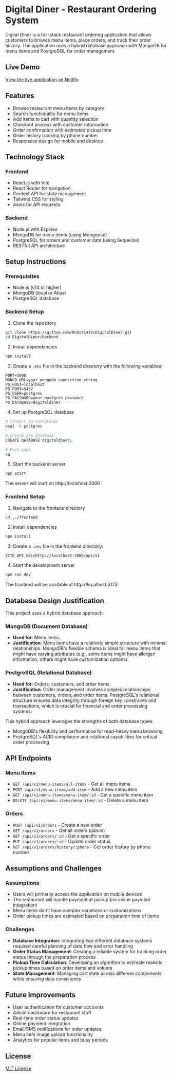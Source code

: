# Digital Diner - Restaurant Ordering System

Digital Diner is a full-stack restaurant ordering application that allows customers to browse menu items, place orders, and track their order history. The application uses a hybrid database approach with MongoDB for menu items and PostgreSQL for order management.

## Live Demo

[View the live application on Netlify](https://your-netlify-app-url.netlify.app)

## Features

- Browse restaurant menu items by category
- Search functionality for menu items
- Add items to cart with quantity selection
- Checkout process with customer information
- Order confirmation with estimated pickup time
- Order history tracking by phone number
- Responsive design for mobile and desktop

## Technology Stack

### Frontend

- React.js with Vite
- React Router for navigation
- Context API for state management
- Tailwind CSS for styling
- Axios for API requests

### Backend

- Node.js with Express
- MongoDB for menu items (using Mongoose)
- PostgreSQL for orders and customer data (using Sequelize)
- RESTful API architecture

## Setup Instructions

### Prerequisites

- Node.js (v14 or higher)
- MongoDB (local or Atlas)
- PostgreSQL database

### Backend Setup

1. Clone the repository

```bash
git clone https://github.com/Rohit1419/DigitalDiner.git
cd DigitalDiner/backend
```

2. Install dependencies

```bash
npm install
```

3. Create a `.env` file in the backend directory with the following variables:

```
PORT=3000
MONGO_URL=your_mongodb_connection_string
PG_HOST=localhost
PG_PORT=5432
PG_USER=postgres
PG_PASSWORD=your_postgres_password
PG_DATABASE=digitaldiner
```

4. Set up PostgreSQL database

```bash
# Connect to PostgreSQL
psql -U postgres

# Create the database
CREATE DATABASE digitaldiner;

# Exit psql
\q
```

5. Start the backend server

```bash
npm start
```

The server will start on http://localhost:3000

### Frontend Setup

1. Navigate to the frontend directory

```bash
cd ../frontend
```

2. Install dependencies

```bash
npm install
```

3. Create a `.env` file in the frontend directory:

```
VITE_API_URL=http://localhost:3000/api/v1
```

4. Start the development server

```bash
npm run dev
```

The frontend will be available at http://localhost:5173

## Database Design Justification

This project uses a hybrid database approach:

### MongoDB (Document Database)

- **Used for**: Menu items
- **Justification**: Menu items have a relatively simple structure with minimal relationships. MongoDB's flexible schema is ideal for menu items that might have varying attributes (e.g., some items might have allergen information, others might have customization options).

### PostgreSQL (Relational Database)

- **Used for**: Orders, customers, and order items
- **Justification**: Order management involves complex relationships between customers, orders, and order items. PostgreSQL's relational structure ensures data integrity through foreign key constraints and transactions, which is crucial for financial and order processing systems.

This hybrid approach leverages the strengths of both database types:

- MongoDB's flexibility and performance for read-heavy menu browsing
- PostgreSQL's ACID compliance and relational capabilities for critical order processing

## API Endpoints

### Menu Items

- `GET /api/v1/menu-items/all-items` - Get all menu items
- `POST /api/v1/menu-items/add-item` - Add a new menu item
- `GET /api/v1/menu-items/menu-item/:id` - Get a specific menu item
- `DELETE /api/v1/menu-items/menu-item/:id` - Delete a menu item

### Orders

- `POST /api/v1/orders` - Create a new order
- `GET /api/v1/orders` - Get all orders (admin)
- `GET /api/v1/orders/:id` - Get a specific order
- `PUT /api/v1/orders/:id` - Update order status
- `GET /api/v1/orders/history/:phone` - Get order history by phone number

## Assumptions and Challenges

### Assumptions

- Users will primarily access the application on mobile devices
- The restaurant will handle payment at pickup (no online payment integration)
- Menu items don't have complex variations or customizations
- Order pickup times are estimated based on preparation time of items

### Challenges

- **Database Integration**: Integrating two different database systems required careful planning of data flow and error handling
- **Order Status Management**: Creating a reliable system for tracking order status through the preparation process
- **Pickup Time Calculation**: Developing an algorithm to estimate realistic pickup times based on order items and volume
- **State Management**: Managing cart state across different components while ensuring data consistency

## Future Improvements

- User authentication for customer accounts
- Admin dashboard for restaurant staff
- Real-time order status updates
- Online payment integration
- Email/SMS notifications for order updates
- Menu item image upload functionality
- Analytics for popular items and busy periods

## License

[MIT License](LICENSE)

